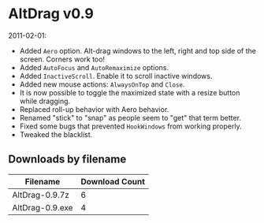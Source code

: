 # AltDrag v0.9

2011-02-01:
- Added `Aero` option. Alt-drag windows to the left, right and top side of the screen. Corners work too!
- Added `AutoFocus` and `AutoRemaximize` options.
- Added `InactiveScroll`. Enable it to scroll inactive windows.
- Added new mouse actions: `AlwaysOnTop` and `Close`.
- It is now possible to toggle the maximized state with a resize button while dragging.
- Replaced roll-up behavior with Aero behavior.
- Renamed "stick" to "snap" as people seem to "get" that term better.
- Fixed some bugs that prevented `HookWindows` from working properly.
- Tweaked the blacklist.

## Downloads by filename

Filename | Download Count
-------- | --------------
AltDrag-0.9.7z | 6
AltDrag-0.9.exe | 4
